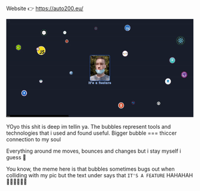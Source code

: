 Website 👉 https://auto200.eu/

<img src="preview.gif" alt="preview" width="500px">

YOyo this shit is deep im tellin ya. The bubbles represent tools and technologies that i used and found useful. Bigger bubble === thiccer connection to my soul

Everything around me moves, bounces and changes but i stay myself i guess :thinking:

You know, the meme here is that bubbles sometimes bugs out when colliding with my pic but the text under says that `IT'S A FEATURE` HAHAHAH 🤣😂🤣😂🤣:poop:
